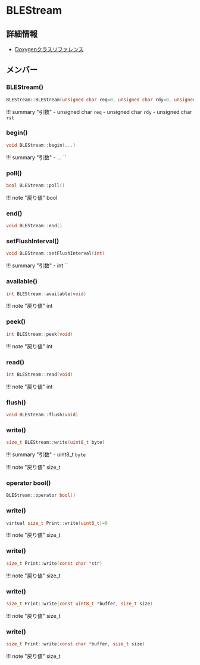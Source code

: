 # BLEStream



## 詳細情報

- [Doxygenクラスリファレンス](https://lang-ship.com/reference/Arduino/1.8.9/class_b_l_e_stream.html)

## メンバー

### BLEStream()



```c
BLEStream::BLEStream(unsigned char req=0, unsigned char rdy=0, unsigned char rst=0)
```

!!! summary "引数"
	- unsigned char `req` 
	- unsigned char `rdy` 
	- unsigned char `rst` 



### begin()



```c
void BLEStream::begin(...)
```

!!! summary "引数"
	- ... `` 



### poll()



```c
bool BLEStream::poll()
```

!!! note "戻り値"
	bool



### end()



```c
void BLEStream::end()
```



### setFlushInterval()



```c
void BLEStream::setFlushInterval(int)
```

!!! summary "引数"
	- int `` 



### available()



```c
int BLEStream::available(void)
```

!!! note "戻り値"
	int



### peek()



```c
int BLEStream::peek(void)
```

!!! note "戻り値"
	int



### read()



```c
int BLEStream::read(void)
```

!!! note "戻り値"
	int



### flush()



```c
void BLEStream::flush(void)
```



### write()



```c
size_t BLEStream::write(uint8_t byte)
```

!!! summary "引数"
	- uint8_t `byte` 

!!! note "戻り値"
	size_t



### operator bool()



```c
BLEStream::operator bool()
```



### write()



```c
virtual size_t Print::write(uint8_t)=0
```

!!! note "戻り値"
	size_t



### write()



```c
size_t Print::write(const char *str)
```

!!! note "戻り値"
	size_t



### write()



```c
size_t Print::write(const uint8_t *buffer, size_t size)
```

!!! note "戻り値"
	size_t



### write()



```c
size_t Print::write(const char *buffer, size_t size)
```

!!! note "戻り値"
	size_t



